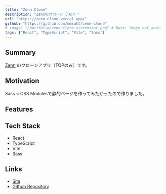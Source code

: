 ```yaml
---
title: "Zenn Clone"
description: "Zennのクローン（TOP）"
url: "https://zenn-clone.vercel.app/"
github: "https://github.com/mmrakt/zenn-clone"
# image: "/portfolio/zenn-clone-screenshot.png" # Note: Image not available due to Notion URL restrictions
tags: ["React", "TypeScript", "Vite", "Sass"]
---
```


## Summary
[Zenn](https://zenn.dev/) のクローンアプリ（TOPのみ）です。

## Motivation
Sass × CSS Modulesで静的ページを作ってみたかったので作りました。

## Features

## Tech Stack
- React
- TypeScript
- Vite
- Sass

## Links
- [Site](https://zenn-clone.vercel.app/)
- [Github Repository](https://github.com/mmrakt/zenn-clone)